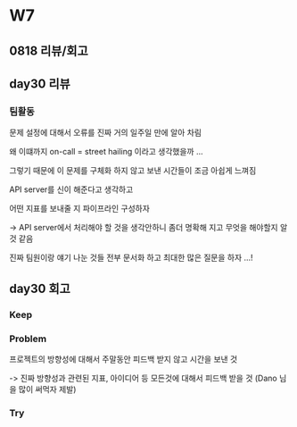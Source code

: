 # W7

## 0818 리뷰/회고

## day30 리뷰
### 팀활동
문제 설정에 대해서 오류를 진짜 거의 일주일 만에 알아 차림

왜 이떄까지 on-call = street hailing 이라고 생각했을까 ...

그렇기 때문에 이 문제를 구체화 하지 않고 보낸 시간들이 조금 아쉽게 느껴짐

API server를 신이 해준다고 생각하고

어떤 지표를 보내줄 지 파이프라인 구성하자 

-> API server에서 처리해야 할 것을 생각안하니 좀더 명확해 지고 무엇을 해야할지 알 것 같음

진짜 팀원이랑 얘기 나눈 것들 전부 문서화 하고 최대한 많은 질문을 하자 ...!


## day30 회고

### Keep

### Problem
프로젝트의 방향성에 대해서 주말동안 피드백 받지 않고 시간을 보낸 것

-> 진짜 방향성과 관련된 지표, 아이디어 등 모든것에 대해서 피드백 받을 것 (Dano 님을 많이 써먹자 제발)
### Try
